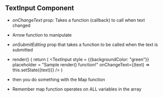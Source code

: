 ## TextInput Component
+ *onChangeText* prop: Takes a function (callback) to call when text changed
 + Arrow function to manipulate

+ *onSubmitEditing* prop that takes a function to be called when the text is submitted

+ render() { 
return (
	<View style={styles.container}>
		<TextInput
		style = {{backgroundColor: "green"}}
		placeholder = "Sample render() function!"
		onChangeText={(text) => this.setState({text})}
	/>
)

+ then you do something with the Map function
 + Remember map function operates on ALL variables in the array